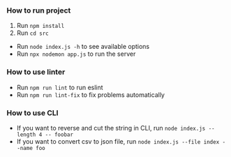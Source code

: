 ### How to run project
1. Run `npm install`
2. Run `cd src`
*  Run `node index.js -h` to see available options
*  Run `npx nodemon app.js` to run the server

### How to use linter
* Run `npm run lint` to run eslint
* Run `npm run lint-fix` to fix problems automatically

### How to use CLI
* If you want to reverse and cut the string in CLI, run `node index.js --length 4 -- foobar`
* If you want to convert csv to json file, run `node index.js --file index --name foo`
